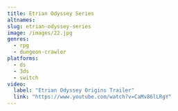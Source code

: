 ```yaml
---
title: Etrian Odyssey Series
altnames:
slug: etrian-odyssey-series
image: /images/22.jpg
genres:
  - rpg
  - dungeon-crawler
platforms:
  - ds
  - 3ds
  - switch
video:
  label: "Etrian Odyssey Origins Trailer"
  link: "https://www.youtube.com/watch?v=CaMv86lLRgY"
---
```


